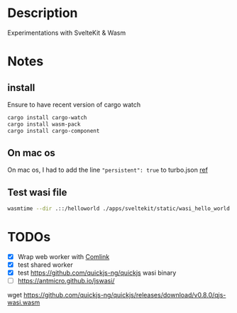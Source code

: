 # Description

Experimentations with SvelteKit & Wasm

# Notes

## install

Ensure to have recent version of cargo watch

```bash
cargo install cargo-watch
cargo install wasm-pack
cargo install cargo-component
```

## On mac os

On mac os, I had to add the line `"persistent": true` to turbo.json [ref](https://github.com/vercel/turborepo/issues/7279)

## Test wasi file

```bash
wasmtime --dir .::/helloworld ./apps/sveltekit/static/wasi_hello_world.wasm
```

# TODOs

- [x] Wrap web worker with [Comlink](https://github.com/GoogleChromeLabs/comlink)
- [x] test shared worker
- [x] test https://github.com/quickjs-ng/quickjs wasi binary
- [ ] https://antmicro.github.io/jswasi/

wget https://github.com/quickjs-ng/quickjs/releases/download/v0.8.0/qjs-wasi.wasm
